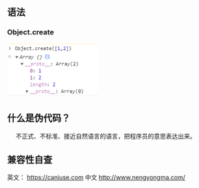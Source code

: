 ## 语法
### Object.create
![Image Text](object-create.png)

## 什么是伪代码？  
<span style="display: inline-block;width:20px;"></span>不正式、不标准、接近自然语言的语言，把程序员的意思表达出来。  

## 兼容性自查
英文：
https://caniuse.com
中文
http://www.nengyongma.com/

